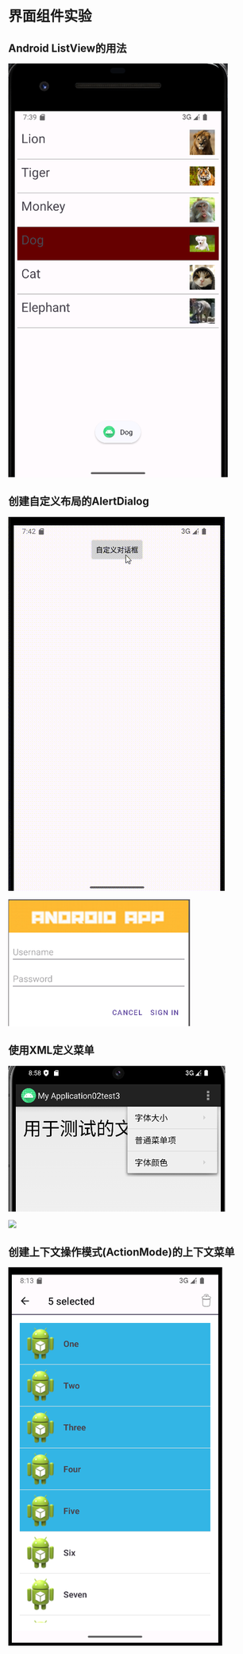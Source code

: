 # **界面组件实验**

## **Android ListView的用法**

![](https://github.com/hhhappyee/test3_UiComponent/blob/master/images/01.png)

## **创建自定义布局的AlertDialog**

![](https://github.com/hhhappyee/test3_UiComponent/blob/master/images/02.gif)

![](https://github.com/hhhappyee/test3_UiComponent/blob/master/images/03.png)

## **使用XML定义菜单**

![](https://github.com/hhhappyee/test3_UiComponent/blob/master/images/06.png)

![](https://github.com/hhhappyee/test3_UiComponent/blob/master/images/06.gif)

## **创建上下文操作模式(ActionMode)的上下文菜单**

![](https://github.com/hhhappyee/test3_UiComponent/blob/master/images/05.png)
